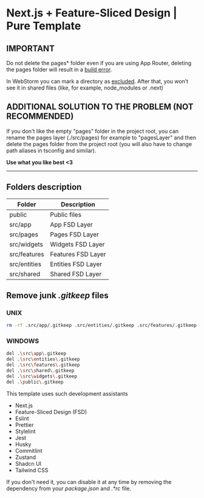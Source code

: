 # Next.js + Feature-Sliced Design | Pure Template

## IMPORTANT

Do not delete the pages\* folder even if you are using App Router, deleting the pages folder
will result in a [build error](https://t.me/feature_sliced/1/107414).

In WebStorm you can mark a directory as [excluded](https://www.jetbrains.com/help/webstorm/configuring-project-structure.html#content-root). After that, you won’t see it in shared files (like, for example, node_modules or .next)

## ADDITIONAL SOLUTION TO THE PROBLEM (NOT RECOMMENDED)

If you don't like the empty "pages" folder in the project root, you can rename the pages layer (./src/pages)
for example to "pagesLayer" and then delete the pages folder from the project root 
(you will also have to change path aliases in tsconfig and similar).

**Use what you like best <3**

---

## Folders description

| Folder       | Description                                                                                                     |
| ------------ | --------------------------------------------------------------------------------------------------------------- |
| public       | Public files                                                                                                    |
| src/app      | App FSD Layer                                                                                                   |
| src/pages    | Pages FSD Layer                                                                                                 |
| src/widgets  | Widgets FSD Layer                                                                                               |
| src/features | Features FSD Layer                                                                                              |
| src/entities | Entities FSD Layer                                                                                              |
| src/shared   | Shared FSD Layer                                                                                                |

## Remove junk _.gitkeep_ files

### UNIX

```bash
rm -rf .src/app/.gitkeep .src/entities/.gitkeep .src/features/.gitkeep .src/shared/.gitkeep .src/widgets/.gitkeep ./public/.gitkeep
```

### WINDOWS

```bash
del .\src\app\.gitkeep
del .\src\entities\.gitkeep
del .\src\features\.gitkeep
del .\src\shared\.gitkeep
del .\src\widgets\.gitkeep
del .\public\.gitkeep
```

This template uses such development assistants

- Next.js
- Feature-Sliced Design (FSD)
- Eslint
- Prettier
- Stylelint
- Jest
- Husky
- Commitlint
- Zustand
- Shadcn UI
- Tailwind CSS


If you don't need it, you can disable it at any time by removing the
dependency from your _package.json_ and _.\*rc_ file.
